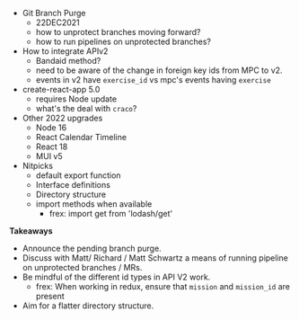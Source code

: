 - Git Branch Purge
  - 22DEC2021
  - how to unprotect branches moving forward?
  - how to run pipelines on unprotected branches?
- How to integrate APIv2
  - Bandaid method?
  - need to be aware of the change in foreign key ids from MPC to v2.
  - events in v2 have `exercise_id` vs mpc's events having `exercise`
- create-react-app 5.0
  - requires Node update
  - what's the deal with `craco`?
- Other 2022 upgrades
  - Node 16
  - React Calendar Timeline
  - React 18
  - MUI v5
- Nitpicks
  - default export function
  - Interface definitions
  - Directory structure
  - import methods when available
    - frex: import get from 'lodash/get'

**Takeaways**
  - Announce the pending branch purge.
  - Discuss with Matt/ Richard / Matt Schwartz a means of running pipeline on unprotected branches / MRs.
  - Be mindful of the different id types in API V2 work. 
    - frex: When working in redux, ensure that `mission` and `mission_id` are present
  - Aim for a flatter directory structure.